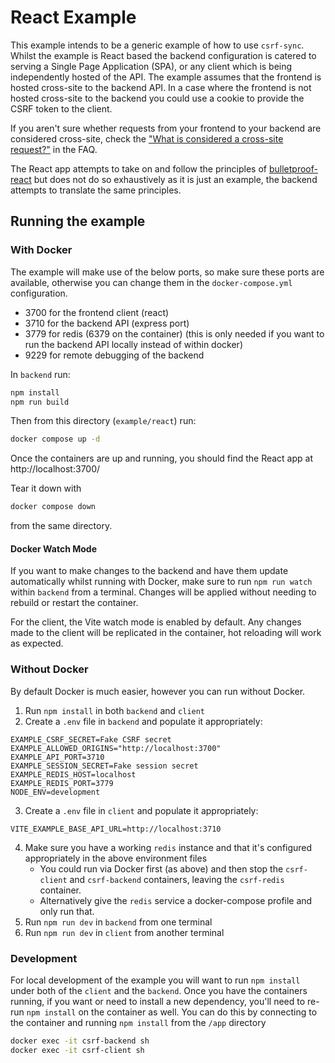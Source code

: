 # React Example

This example intends to be a generic example of how to use `csrf-sync`. Whilst the example is React based the backend configuration is catered to serving a Single Page Application (SPA), or any client which is being independently hosted of the API. The example assumes that the frontend is hosted cross-site to the backend API. In a case where the frontend is not hosted cross-site to the backend you could use a cookie to provide the CSRF token to the client.

If you aren't sure whether requests from your frontend to your backend are considered cross-site, check the ["What is considered a cross-site request?"](../../FAQ.md#additional-resources) in the FAQ.

The React app attempts to take on and follow the principles of [bulletproof-react](https://github.com/alan2207/bulletproof-react/tree/master/apps/react-vite) but does not do so exhaustively as it is just an example, the backend attempts to translate the same principles.

## Running the example

### With Docker

The example will make use of the below ports, so make sure these ports are available, otherwise you can change them in the `docker-compose.yml` configuration.

* 3700 for the frontend client (react)
* 3710 for the backend API (express port)
* 3779 for redis (6379 on the container) (this is only needed if you want to run the backend API locally instead of within docker)
* 9229 for remote debugging of the backend

In `backend` run:

```bash
npm install
npm run build
```

Then from this directory (`example/react`) run:

```bash
docker compose up -d
```
Once the containers are up and running, you should find the React app at http://localhost:3700/

Tear it down with

```bash
docker compose down
```
from the same directory.

#### Docker Watch Mode

If you want to make changes to the backend and have them update automatically whilst running with Docker, make sure to run `npm run watch` within `backend` from a terminal. Changes will be applied without needing to rebuild or restart the container.

For the client, the Vite watch mode is enabled by default. Any changes made to the client will be replicated in the container, hot reloading will work as expected.

### Without Docker

By default Docker is much easier, however you can run without Docker.

1. Run `npm install` in both `backend` and `client`
2. Create a `.env` file in `backend` and populate it appropriately:

```
EXAMPLE_CSRF_SECRET=Fake CSRF secret
EXAMPLE_ALLOWED_ORIGINS="http://localhost:3700"
EXAMPLE_API_PORT=3710
EXAMPLE_SESSION_SECRET=Fake session secret
EXAMPLE_REDIS_HOST=localhost
EXAMPLE_REDIS_PORT=3779
NODE_ENV=development
```
3. Create a `.env` file in `client` and populate it appropriately:

```
VITE_EXAMPLE_BASE_API_URL=http://localhost:3710
```
4. Make sure you have a working `redis` instance and that it's configured appropriately in the above environment files
    * You could run via Docker first (as above) and then stop the `csrf-client` and `csrf-backend` containers, leaving the `csrf-redis` container.
    * Alternatively give the `redis` service a docker-compose profile and only run that.
5. Run `npm run dev` in `backend` from one terminal
6. Run `npm run dev` in `client` from another terminal

### Development

For local development of the example you will want to run `npm install` under both of the `client` and the `backend`. Once you have the containers running, if you want or need to install a new dependency, you'll need to re-run `npm install` on the container as well. You can do this by connecting to the container and running `npm install` from the `/app` directory

```bash
docker exec -it csrf-backend sh
docker exec -it csrf-client sh
```

